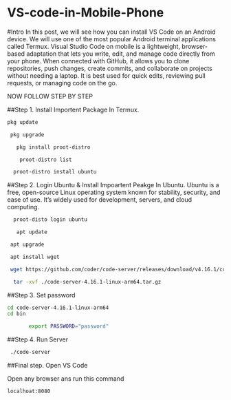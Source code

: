 # VS-code-in-Mobile-Phone

#Intro
 In this post, we will see how you can install VS Code on an Android device. We will use one of the most popular Android terminal applications called Termux.
Visual Studio Code on mobile is a lightweight, browser-based adaptation that lets you write, edit, and manage code directly from your phone. When connected with GitHub, it allows you to clone repositories, push changes, create commits, and collaborate on projects without needing a laptop. It is best used for quick edits, reviewing pull requests, or managing code on the go.

NOW FOLLOW STEP BY STEP

##Step 1. Install Importent Package  In Termux.


 ```bash
 pkg update
 ```
```bash
 pkg upgrade
 ```
```bash
   pkg install proot-distro
```
```bash
    proot-distro list
```
```bash
  proot-distro install ubuntu
```

##Step 2. Login Ubuntu & Install Impoartent Peakge In Ubuntu.
Ubuntu is a free, open-source Linux operating system known for stability, security, and ease of use. It’s widely used for development, servers, and cloud computing.


```bash
  proot-disto login ubuntu
```
```bash
   apt update
```
```bash
 apt upgrade
```
```bash
 apt install wget
```
```bash
 wget https://github.com/coder/code-server/releases/download/v4.16.1/code-server-4.16.1-linux-arm64.tar.gz
```
```bash
  tar -xvf ./code-server-4.16.1-linux-arm64.tar.gz
```


##Step 3. Set password


```bash
cd code-server-4.16.1-linux-arm64
cd bin
```
```bash
       export PASSWORD="password"
```


##Step 4. Run Server


```bash
 ./code-server
```


##Final step. Open VS Code


 Open any browser ans run this command
 ```bash
localhoat:8080
```

